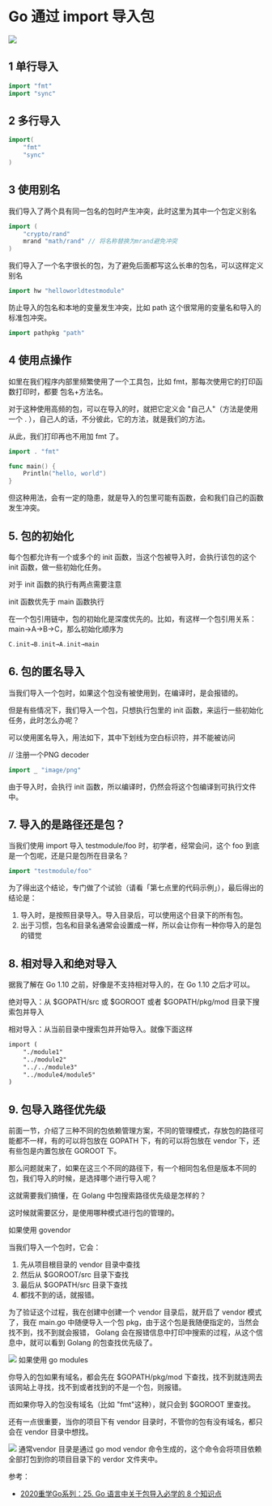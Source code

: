 #  Go 通过 import 导入包

![](https://img-blog.csdnimg.cn/b0660d2d9e374297a601b870392b72b1.png)

## 1 单行导入

```go
import "fmt"
import "sync" 
```

## 2 多行导入

```go
import(
    "fmt"
    "sync"
)
```
## 3 使用别名
我们导入了两个具有同一包名的包时产生冲突，此时这里为其中一个包定义别名

```go
import (
    "crypto/rand"
    mrand "math/rand" // 将名称替换为mrand避免冲突
)
```

我们导入了一个名字很长的包，为了避免后面都写这么长串的包名，可以这样定义别名

```go
import hw "helloworldtestmodule"
```

防止导入的包名和本地的变量发生冲突，比如 path 这个很常用的变量名和导入的标准包冲突。

```go
import pathpkg "path"
```
## 4 使用点操作
如里在我们程序内部里频繁使用了一个工具包，比如 fmt，那每次使用它的打印函数打印时，都要 包名+方法名。

对于这种使用高频的包，可以在导入的时，就把它定义会 "自己人"（方法是使用一个 . ），自己人的话，不分彼此，它的方法，就是我们的方法。

从此，我们打印再也不用加 fmt 了。

```go
import . "fmt"

func main() {
    Println("hello, world")
}
```

但这种用法，会有一定的隐患，就是导入的包里可能有函数，会和我们自己的函数发生冲突。
##  5. 包的初始化
每个包都允许有一个或多个的 init 函数，当这个包被导入时，会执行该包的这个 init 函数，做一些初始化任务。

对于 init 函数的执行有两点需要注意

init 函数优先于 main 函数执行

在一个包引用链中，包的初始化是深度优先的。比如，有这样一个包引用关系：main→A→B→C，那么初始化顺序为

```go
C.init→B.init→A.init→main
```
## 6. 包的匿名导入
当我们导入一个包时，如果这个包没有被使用到，在编译时，是会报错的。

但是有些情况下，我们导入一个包，只想执行包里的 init 函数，来运行一些初始化任务，此时怎么办呢？

可以使用匿名导入，用法如下，其中下划线为空白标识符，并不能被访问

// 注册一个PNG decoder

```go
import _ "image/png"
```

由于导入时，会执行 init 函数，所以编译时，仍然会将这个包编译到可执行文件中。
## 7. 导入的是路径还是包？
当我们使用 import 导入 testmodule/foo 时，初学者，经常会问，这个 foo 到底是一个包呢，还是只是包所在目录名？

```go
import "testmodule/foo"
```

为了得出这个结论，专门做了个试验（请看「第七点里的代码示例」），最后得出的结论是：

 1. 导入时，是按照目录导入。导入目录后，可以使用这个目录下的所有包。
 2. 出于习惯，包名和目录名通常会设置成一样，所以会让你有一种你导入的是包的错觉
## 8. 相对导入和绝对导入
据我了解在 Go 1.10 之前，好像是不支持相对导入的，在 Go 1.10 之后才可以。

绝对导入：从 $GOPATH/src 或 $GOROOT 或者 $GOPATH/pkg/mod 目录下搜索包并导入

相对导入：从当前目录中搜索包并开始导入。就像下面这样

```handlebars
import (
    "./module1"
    "../module2"
    "../../module3"
    "../module4/module5"
)
```
## 9. 包导入路径优先级
前面一节，介绍了三种不同的包依赖管理方案，不同的管理模式，存放包的路径可能都不一样，有的可以将包放在 GOPATH 下，有的可以将包放在 vendor 下，还有些包是内置包放在 GOROOT 下。

那么问题就来了，如果在这三个不同的路径下，有一个相同包名但是版本不同的包，我们导入的时候，是选择哪个进行导入呢？

这就需要我们搞懂，在 Golang 中包搜索路径优先级是怎样的？

这时候就需要区分，是使用哪种模式进行包的管理的。

如果使用 govendor

当我们导入一个包时，它会：

 1. 先从项目根目录的 vendor 目录中查找
 2. 然后从 $GOROOT/src 目录下查找
 3. 最后从 $GOPATH/src 目录下查找
 4. 都找不到的话，就报错。

为了验证这个过程，我在创建中创建一个 vendor 目录后，就开启了 vendor 模式了，我在 main.go 中随便导入一个包 pkg，由于这个包是我随便指定的，当然会找不到，找不到就会报错， Golang 会在报错信息中打印中搜索的过程，从这个信息中，就可以看到 Golang 的包查找优先级了。

![](https://img-blog.csdnimg.cn/20200403013720794.png?x-oss-process=image/watermark,type_ZmFuZ3poZW5naGVpdGk,shadow_10,text_aHR0cHM6Ly9ibG9nLmNzZG4ubmV0L3hpeGloYWhhbGVsZWhlaGU=,size_16,color_FFFFFF,t_70)
如果使用 go modules

你导入的包如果有域名，都会先在 $GOPATH/pkg/mod 下查找，找不到就连网去该网站上寻找，找不到或者找到的不是一个包，则报错。

而如果你导入的包没有域名（比如 "fmt"这种），就只会到 $GOROOT 里查找。

还有一点很重要，当你的项目下有 vendor 目录时，不管你的包有没有域名，都只会在 vendor 目录中想找。

![](https://img-blog.csdnimg.cn/20200403013730170.png?x-oss-process=image/watermark,type_ZmFuZ3poZW5naGVpdGk,shadow_10,text_aHR0cHM6Ly9ibG9nLmNzZG4ubmV0L3hpeGloYWhhbGVsZWhlaGU=,size_16,color_FFFFFF,t_70)
通常vendor 目录是通过 go mod vendor 命令生成的，这个命令会将项目依赖全部打包到你的项目目录下的 verdor 文件夹中。


参考：
- [2020重学Go系列：25. Go 语言中关于包导入必学的 8 个知识点](https://mp.weixin.qq.com/s?__biz=MzAxMTA4Njc0OQ==&mid=2651439020&idx=5&sn=0cf5759092109e18fd770af012a1e604&chksm=80bb615eb7cce848ea78af8a5896ab210dbd9ed603697b16b6130a366e1925366c59013a9fb7&mpshare=1&scene=1&srcid=&sharer_sharetime=1585803160357&sharer_shareid=9e1d0f93025303e47ff2523f5ebf4078&key=8b8c3fc880ec2ebf588c733c83f7b0cc4a559647d374b6f19072b20357262ce1ef9f0bf093018a8bea2cf697060e440e08d0fe2bd8fee43e08ea1ff8d0dbace4755758d076c34f2be71e043bd9468e2c&ascene=1&uin=MjkwMDAzNTYzOQ==&devicetype=Windows%2010&version=62080079&lang=zh_CN&exportkey=AZcQuqT5bAsoqbCxMncSYL4=&pass_ticket=8WtlBAvkJRH4wtfCPwJB96c6g8pkVGEaxWiJxfIduP41vXzHHFa1sp9u%2bsRUSgx6)
